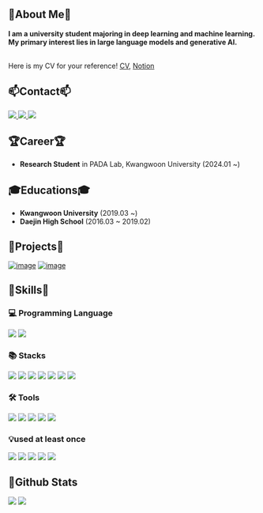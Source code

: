 ## 👋About Me👋

**I am a university student majoring in deep learning and machine learning.**<br/>
**My primary interest lies in large language models and generative AI.**<br/><br/>

Here is my CV for your reference! 
[CV](https://github.com/swh9534/swh9534/blob/main/CV_%EC%8B%A0%EC%9A%B0%ED%98%84.pdf),
[Notion](https://smoggy-acrylic-738.notion.site/AI-Engineer-1b4940e36cf94afe8dcd8ce3b12c6f1a)

## 📫Contact📫
<div>
<a href="mailto:asw9234hi@gmail.com" target="_blank">
  <img src="https://img.shields.io/badge/gmail-EA4335?style=flat&logo=Gmail&logoColor=white"/>
</a> 
<a href="https://velog.io/@blueno/posts" target="_blank">
  <img src="https://img.shields.io/badge/velog-20C997?style=flat&logo=velog&logoColor=white"/>
</a> 
<a href="​https://www.instagram.com/blueno84" target="_blank">
  <img src="https://img.shields.io/badge/-Instagram-5851DB?style=flat&logo=instagram&logoColor=white"/>
</a>
</div>


## 🏆Career🏆
- **Research Student** in PADA Lab, Kwangwoon University (2024.01 ~)

## 🎓Educations🎓
- **Kwangwoon University** (2019.03 ~)
- **Daejin High School** (2016.03 ~ 2019.02)

## 📌Projects📌
[![image](https://github.com/user-attachments/assets/f96e4344-879e-4231-a530-85f5395f4bdd)](https://github.com/swh9534/ProcessTree-Embedding/tree/main)
[![image](https://github.com/user-attachments/assets/806183a5-ae8a-4074-825b-4e62fdb9a4f5)](https://github.com/swh9534/CP-Model/tree/main)


<div>
  
## 🔭Skills🔭
  ### 💻 Programming Language
  <img src="https://img.shields.io/badge/python-3776AB?style=flat-square&logo=python&logoColor=white">
  <img src="https://img.shields.io/badge/mysql-4479A1?style=flat-square&logo=mysql&logoColor=white"> <br/> 
 
  ### 📚 Stacks
  <img src="https://img.shields.io/badge/Pandas-150458?style=flat-square&logo=Pandas&logoColor=white">
  <img src="https://img.shields.io/badge/Numpy-150458?style=flat-square&logo=Numpy&logoColor=white">
  <img src="https://img.shields.io/badge/scikit-learn-F7931E?style=flat&logo=scikit-learn&logoColor=white"/>
  <img src="https://img.shields.io/badge/TensorFlow-FF6F00?style=flat&logo=TensorFlow&logoColor=white"/> 
  <img src="https://img.shields.io/badge/PyTorch-EE4C2C?style=flat-square&logo=PyTorch&logoColor=white">
  <img src="https://img.shields.io/badge/Matplotlib-00ffff?style=flat-square&logo=Matplotlib&logoColor=black">
  <img src="https://img.shields.io/badge/Keras-D00000?style=flat-square&logo=Keras&logoColor=white"> <br/> 
  
  ### 🛠 Tools
  <img src="https://img.shields.io/badge/Visual Studio Code-007ACC?style=flat&logo=Visual Studio Code&logoColor=white"/>
  <img src="https://img.shields.io/badge/Google Colab-F9AB00?style=flat&logo=Google Colab&logoColor=white"/>
  <img src="https://img.shields.io/badge/Jupyter-F37626?style=flat&logo=Jupyter&logoColor=white"/>  
  <img src="https://img.shields.io/badge/Anaconda-44A833?style=flat&logo=Anaconda&logoColor=white"/> 
  <img src="https://img.shields.io/badge/apacheairflow-017CEE?style=flat&logo=apacheairflow&logoColor=white"/> <br/> 

  ### 💡used at least once
  <img src="https://img.shields.io/badge/html-E34F26?style=flat&logo=html5&logoColor=white">
  <img src="https://img.shields.io/badge/css-1572B6?style=flat&logo=css3&logoColor=white">
  <img src="https://img.shields.io/badge/javascript-F7DF1E?style=flat&logo=javascript&logoColor=black">
  <img src="https://img.shields.io/badge/Node.js-339933?style=flat&logo=Node.js&logoColor=black">
  <img src="https://img.shields.io/badge/C-A8B9CC?style=flat&logo=C&logoColor=white"><br/> 

 </div>
 
## 🌱Github Stats
<img src="https://github-readme-stats.vercel.app/api?username=swh9534&show_icons=true&theme=tokyonight&rank_icon=github"> <img src="https://github-readme-stats.vercel.app/api/top-langs/?username=swh9534&layout=compact&theme=tokyonight">



<!--

Here are some ideas to get you started:
- 🔭 I’m currently working on ...
- 🌱 I’m currently learning ...
- 👯 I’m looking to collaborate on ...
- 🤔 I’m looking for help with ...
- 💬 Ask me about ...
- 📫 How to reach me: ...
- 😄 Pronouns: ...
- ⚡ Fun fact: ...

-->

